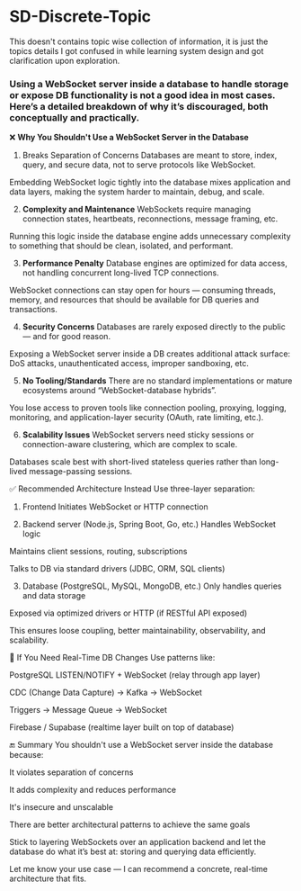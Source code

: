 # SD-Discrete-Topic
This doesn't contains topic wise collection of information, it is just the topics details I got confused in while learning system design and got clarification upon exploration.


<H3> Using a WebSocket server inside a database to handle storage or expose DB functionality is not a good idea in most cases. Here’s a detailed breakdown of why it’s discouraged, both conceptually and practically. </H3>

❌ **Why You Shouldn't Use a WebSocket Server in the Database**
1. Breaks Separation of Concerns
Databases are meant to store, index, query, and secure data, not to serve protocols like WebSocket.

Embedding WebSocket logic tightly into the database mixes application and data layers, making the system harder to maintain, debug, and scale.

2. **Complexity and Maintenance**
WebSockets require managing connection states, heartbeats, reconnections, message framing, etc.

Running this logic inside the database engine adds unnecessary complexity to something that should be clean, isolated, and performant.

3. **Performance Penalty**
Database engines are optimized for data access, not handling concurrent long-lived TCP connections.

WebSocket connections can stay open for hours — consuming threads, memory, and resources that should be available for DB queries and transactions.

4. **Security Concerns**
Databases are rarely exposed directly to the public — and for good reason.

Exposing a WebSocket server inside a DB creates additional attack surface: DoS attacks, unauthenticated access, improper sandboxing, etc.

5. **No Tooling/Standards**
There are no standard implementations or mature ecosystems around “WebSocket-database hybrids”.

You lose access to proven tools like connection pooling, proxying, logging, monitoring, and application-layer security (OAuth, rate limiting, etc.).

6. **Scalability Issues**
WebSocket servers need sticky sessions or connection-aware clustering, which are complex to scale.

Databases scale best with short-lived stateless queries rather than long-lived message-passing sessions.

✅ Recommended Architecture Instead
Use three-layer separation:

1. Frontend
Initiates WebSocket or HTTP connection

2. Backend server (Node.js, Spring Boot, Go, etc.)
Handles WebSocket logic

Maintains client sessions, routing, subscriptions

Talks to DB via standard drivers (JDBC, ORM, SQL clients)

3. Database (PostgreSQL, MySQL, MongoDB, etc.)
Only handles queries and data storage

Exposed via optimized drivers or HTTP (if RESTful API exposed)

This ensures loose coupling, better maintainability, observability, and scalability.

🔄 If You Need Real-Time DB Changes
Use patterns like:

PostgreSQL LISTEN/NOTIFY + WebSocket (relay through app layer)

CDC (Change Data Capture) → Kafka → WebSocket

Triggers → Message Queue → WebSocket

Firebase / Supabase (realtime layer built on top of database)

🔚 Summary
You shouldn't use a WebSocket server inside the database because:

It violates separation of concerns

It adds complexity and reduces performance

It's insecure and unscalable

There are better architectural patterns to achieve the same goals

Stick to layering WebSockets over an application backend and let the database do what it’s best at: storing and querying data efficiently.

Let me know your use case — I can recommend a concrete, real-time architecture that fits.
